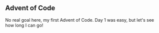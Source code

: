 ## Advent of Code
No real goal here, my first Advent of Code. Day 1 was easy, but let's see how long I can go!
